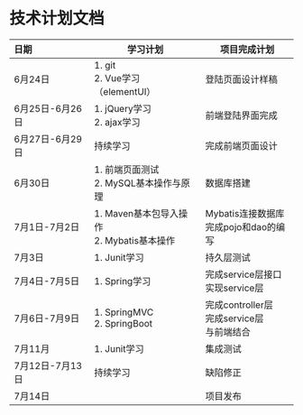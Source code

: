 # 技术计划文档

| 日期            | 学习计划                                       | 项目完成计划                                         |
| :-------------- | ---------------------------------------------- | ---------------------------------------------------- |
| 6月24日         | 1. git<br />2. Vue学习（elementUI）            | 登陆页面设计样稿                                     |
| 6月25日-6月26日 | 1. jQuery学习<br />2. ajax学习                 | 前端登陆界面完成                                     |
| 6月27日-6月29日 | 持续学习                                       | 完成前端页面设计                                     |
| 6月30日         | 1. 前端页面测试<br />2. MySQL基本操作与原理    | 数据库搭建                                           |
| 7月1日-7月2日   | 1. Maven基本包导入操作<br />2. Mybatis基本操作 | Mybatis连接数据库<br />完成pojo和dao的编写           |
| 7月3日          | 1. Junit学习                                   | 持久层测试                                           |
| 7月4日-7月5日   | 1. Spring学习                                  | 完成service层接口<br />实现service层                 |
| 7月6日-7月9日   | 1. SpringMVC<br />2. SpringBoot                | 完成controller层<br />完成service层 <br />与前端结合 |
| 7月11月         | 1. Junit学习                                   | 集成测试                                             |
| 7月12日-7月13日 | 持续学习                                       | 缺陷修正                                             |
| 7月14日         |                                                | 项目发布                                             |

